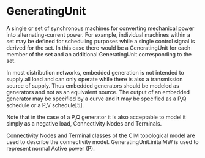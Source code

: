 # GeneratingUnit 

A single or set of synchronous machines for converting mechanical power into alternating-current power. For example, individual machines within a set may be defined for scheduling purposes while a single control signal is derived for the set. In this case there would be a GeneratingUnit for each member of the set and an additional GeneratingUnit corresponding to the set.

In most distribution networks, embedded generation is not intended to supply all load and can only operate while there is also a transmission source of supply. Thus embedded generators should be modeled as generators and not as an equivalent source. The output of an embedded generator may be specified by a curve and it may be specified as a P,Q schedule or a P,V schedule[5].

Note that in the case of a P,Q generator it is also acceptable to model it simply as a negative load, Connectivity Nodes and Terminals.

Connectivity Nodes and Terminal classes of the CIM topological model are used to describe the connectivity model. GeneratingUnit.initalMW is used to represent normal Active power (P).